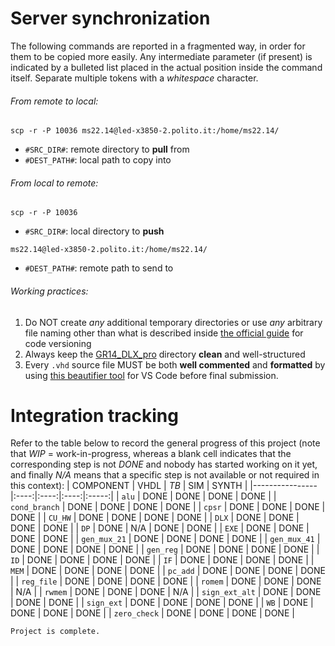 # Server synchronization
The following commands are reported in a fragmented way, in order for them to be copied more easily. Any intermediate parameter (if present) is indicated by a bulleted list placed in the actual position inside the command itself. Separate multiple tokens with a _whitespace_ character.
###### From remote to local:
```
scp -r -P 10036 ms22.14@led-x3850-2.polito.it:/home/ms22.14/
```
- `#SRC_DIR#`: remote directory to **pull** from
- `#DEST_PATH#`: local path to copy into
###### From local to remote:
```
scp -r -P 10036
```
- `#SRC_DIR#`: local directory to **push**
```
ms22.14@led-x3850-2.polito.it:/home/ms22.14/
```
- `#DEST_PATH#`: remote path to send to
###### Working practices:
1. Do NOT create _any_ additional temporary directories or use _any_ arbitrary file naming other than what is described inside [the official guide](/Documentation/dlx_guide.pdf) for code versioning
2. Always keep the [GR14_DLX_pro](/GR14_DLX_pro) directory **clean** and well-structured
3. Every `.vhd` source file MUST be both **well commented** and **formatted** by using [this beautifier tool](https://marketplace.visualstudio.com/items?itemName=Vinrobot.vhdl-formatter) for VS Code before final submission.

# Integration tracking
Refer to the table below to record the general progress of this project (note that _WIP_ = work-in-progress, whereas a blank cell indicates that the corresponding step is not _DONE_ and nobody has started working on it yet, and finally _N/A_ means that a specific step is not available or not required in this context):
| COMPONENT      | VHDL | _TB_ |  SIM | SYNTH |
|----------------|:----:|:----:|:----:|:-----:|
| `alu`          | DONE | DONE | DONE |  DONE |
| `cond_branch`  | DONE | DONE | DONE |  DONE |
| `cpsr`         | DONE | DONE | DONE |  DONE |
| `CU_HW`        | DONE | DONE | DONE |  DONE |
| `DLX`          | DONE | DONE | DONE |  DONE |
| `DP`           | DONE |  N/A | DONE |  DONE |
| `EXE`          | DONE | DONE | DONE |  DONE |
| `gen_mux_21`   | DONE | DONE | DONE |  DONE |
| `gen_mux_41`   | DONE | DONE | DONE |  DONE |
| `gen_reg`      | DONE | DONE | DONE |  DONE |
| `ID`           | DONE | DONE | DONE |  DONE |
| `IF`           | DONE | DONE | DONE |  DONE |
| `MEM`          | DONE | DONE | DONE |  DONE |
| `pc_add`       | DONE | DONE | DONE |  DONE |
| `reg_file`     | DONE | DONE | DONE |  DONE |
| `romem`        | DONE | DONE | DONE |  N/A  |
| `rwmem`        | DONE | DONE | DONE |  N/A  |
| `sign_ext_alt` | DONE | DONE | DONE |  DONE |
| `sign_ext`     | DONE | DONE | DONE |  DONE |
| `WB`           | DONE | DONE | DONE |  DONE |
| `zero_check`   | DONE | DONE | DONE |  DONE |

```
Project is complete.
```
